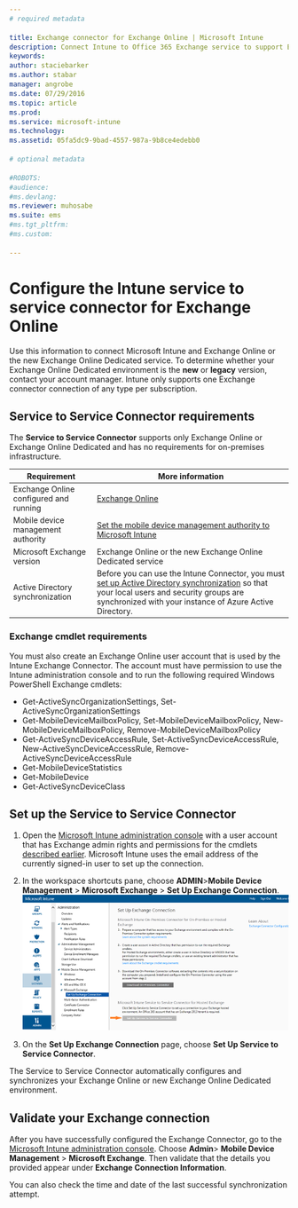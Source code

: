 ```yaml
---
# required metadata

title: Exchange connector for Exchange Online | Microsoft Intune
description: Connect Intune to Office 365 Exchange service to support Exchange ActiveSync mobile device management (MDM).
keywords:
author: staciebarker
ms.author: stabar
manager: angrobe
ms.date: 07/29/2016
ms.topic: article
ms.prod:
ms.service: microsoft-intune
ms.technology:
ms.assetid: 05fa5dc9-9bad-4557-987a-9b8ce4edebb0

# optional metadata

#ROBOTS:
#audience:
#ms.devlang:
ms.reviewer: muhosabe
ms.suite: ems
#ms.tgt_pltfrm:
#ms.custom:

---
```


# Configure the Intune service to service connector for Exchange Online

Use this information to connect Microsoft Intune and Exchange Online or the new Exchange Online Dedicated service. To determine whether your Exchange Online Dedicated environment is the **new** or **legacy** version, contact your account manager. Intune only supports one Exchange connector connection of any type per subscription.

## Service to Service Connector requirements
The **Service to Service Connector** supports only Exchange Online or Exchange Online Dedicated and has no requirements for on-premises infrastructure.

|Requirement|More information|
|---------------|--------------------|
|Exchange Online configured and running|[Exchange Online](https://technet.microsoft.com/library/jj200580.aspx) |
|Mobile device management authority| [Set the mobile device management authority to Microsoft Intune](prerequisites-for-enrollment.md#step-2-set-mdm-authority)|
|Microsoft Exchange version|Exchange Online or the new Exchange Online Dedicated service|
|Active Directory synchronization|Before you can use the Intune Connector, you must [set up Active Directory synchronization](/intune/get-started/start-with-a-paid-subscription-to-microsoft-intune-step-3) so that your local users and security groups are synchronized with your instance of Azure Active Directory.|

### Exchange cmdlet requirements

You must also create an Exchange Online user account that is used by the Intune Exchange Connector. The account must have permission to use the Intune administration console and to run the following required Windows PowerShell Exchange cmdlets:

 - Get-ActiveSyncOrganizationSettings, Set-ActiveSyncOrganizationSettings
 - Get-MobileDeviceMailboxPolicy, Set-MobileDeviceMailboxPolicy, New-MobileDeviceMailboxPolicy, Remove-MobileDeviceMailboxPolicy
 - Get-ActiveSyncDeviceAccessRule, Set-ActiveSyncDeviceAccessRule, New-ActiveSyncDeviceAccessRule, Remove-ActiveSyncDeviceAccessRule
 - Get-MobileDeviceStatistics
 - Get-MobileDevice
 - Get-ActiveSyncDeviceClass

## Set up the Service to Service Connector

1. Open the [Microsoft Intune administration console](http://manage.microsoft.com) with a user account that has Exchange admin rights and permissions for the cmdlets [described earlier](#exchange-cmdlet-requirements). Microsoft Intune uses the email address of the currently signed-in user to set up the connection.

2.  In the workspace shortcuts pane, choose **ADMIN**>**Mobile Device Management** > **Microsoft Exchange** > **Set Up Exchange Connection**.
![Set up service to service connector page](../media/intunesa5cservicetoserviceconnector.png)

3.  On the **Set Up Exchange Connection** page, choose **Set Up Service to Service Connector**.


The Service to Service Connector automatically configures and synchronizes your Exchange Online or new Exchange Online Dedicated environment.

## Validate your Exchange connection

After you have successfully configured the Exchange Connector, go to the [Microsoft Intune administration console](http://manage.microsoft.com). Choose **Admin**> **Mobile Device Management** > **Microsoft Exchange**. Then validate that the details you provided appear under **Exchange Connection Information**.

You can also check the time and date of the last successful synchronization attempt.
